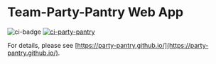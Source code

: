 # Team-Party-Pantry Web App

![ci-badge](https://github.com/party-pantry/pantry-party/workflows/ci-team-octagon/badge.svg)
[![ci-party-pantry](https://github.com/party-pantry/pantry-party/actions/workflows/ci.yml/badge.svg)](https://github.com/party-pantry/pantry-party/actions/workflows/ci.yml)

For details, please see [https://party-pantry.github.io/](https://party-pantry.github.io/).
